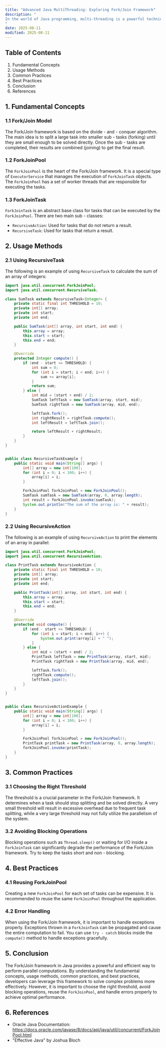 ```yaml
---
title: "Advanced Java MultiThreading: Exploring Fork/Join Framework"
description: "
In the world of Java programming, multi-threading is a powerful technique that allows applications to perform multiple tasks concurrently, thus enhancing performance and responsiveness. As Java programs become more complex and data - intensive, the need for more efficient multi - threading solutions arises. The Fork/Join framework, introduced in Java 7, is one such advanced multi - threading tool. It is designed to solve problems that can be broken down into smaller sub - problems, which can then be solved independently and combined to form the final result. This blog will delve into the fundamental concepts, usage methods, common practices, and best practices of the Fork/Join framework.
"
date: 2025-08-11
modified: 2025-08-11
---
```


## Table of Contents
1. Fundamental Concepts
2. Usage Methods
3. Common Practices
4. Best Practices
5. Conclusion
6. References

## 1. Fundamental Concepts

### 1.1 Fork/Join Model
The Fork/Join framework is based on the divide - and - conquer algorithm. The main idea is to split a large task into smaller sub - tasks (forking) until they are small enough to be solved directly. Once the sub - tasks are completed, their results are combined (joining) to get the final result.

### 1.2 ForkJoinPool
The `ForkJoinPool` is the heart of the Fork/Join framework. It is a special type of `ExecutorService` that manages the execution of `ForkJoinTask` objects. The `ForkJoinPool` has a set of worker threads that are responsible for executing the tasks.

### 1.3 ForkJoinTask
`ForkJoinTask` is an abstract base class for tasks that can be executed by the `ForkJoinPool`. There are two main sub - classes:
- `RecursiveAction`: Used for tasks that do not return a result.
- `RecursiveTask`: Used for tasks that return a result.


## 2. Usage Methods

### 2.1 Using RecursiveTask
The following is an example of using `RecursiveTask` to calculate the sum of an array of integers:

```java
import java.util.concurrent.ForkJoinPool;
import java.util.concurrent.RecursiveTask;

class SumTask extends RecursiveTask<Integer> {
    private static final int THRESHOLD = 10;
    private int[] array;
    private int start;
    private int end;

    public SumTask(int[] array, int start, int end) {
        this.array = array;
        this.start = start;
        this.end = end;
    }

    @Override
    protected Integer compute() {
        if (end - start <= THRESHOLD) {
            int sum = 0;
            for (int i = start; i < end; i++) {
                sum += array[i];
            }
            return sum;
        } else {
            int mid = (start + end) / 2;
            SumTask leftTask = new SumTask(array, start, mid);
            SumTask rightTask = new SumTask(array, mid, end);

            leftTask.fork();
            int rightResult = rightTask.compute();
            int leftResult = leftTask.join();

            return leftResult + rightResult;
        }
    }
}


public class RecursiveTaskExample {
    public static void main(String[] args) {
        int[] array = new int[100];
        for (int i = 0; i < 100; i++) {
            array[i] = i;
        }

        ForkJoinPool forkJoinPool = new ForkJoinPool();
        SumTask sumTask = new SumTask(array, 0, array.length);
        int result = forkJoinPool.invoke(sumTask);
        System.out.println("The sum of the array is: " + result);
    }
}
```

### 2.2 Using RecursiveAction
The following is an example of using `RecursiveAction` to print the elements of an array in parallel:

```java
import java.util.concurrent.ForkJoinPool;
import java.util.concurrent.RecursiveAction;

class PrintTask extends RecursiveAction {
    private static final int THRESHOLD = 10;
    private int[] array;
    private int start;
    private int end;

    public PrintTask(int[] array, int start, int end) {
        this.array = array;
        this.start = start;
        this.end = end;
    }

    @Override
    protected void compute() {
        if (end - start <= THRESHOLD) {
            for (int i = start; i < end; i++) {
                System.out.print(array[i] + " ");
            }
        } else {
            int mid = (start + end) / 2;
            PrintTask leftTask = new PrintTask(array, start, mid);
            PrintTask rightTask = new PrintTask(array, mid, end);

            leftTask.fork();
            rightTask.compute();
            leftTask.join();
        }
    }
}


public class RecursiveActionExample {
    public static void main(String[] args) {
        int[] array = new int[100];
        for (int i = 0; i < 100; i++) {
            array[i] = i;
        }

        ForkJoinPool forkJoinPool = new ForkJoinPool();
        PrintTask printTask = new PrintTask(array, 0, array.length);
        forkJoinPool.invoke(printTask);
    }
}
```


## 3. Common Practices

### 3.1 Choosing the Right Threshold
The threshold is a crucial parameter in the Fork/Join framework. It determines when a task should stop splitting and be solved directly. A very small threshold will result in excessive overhead due to frequent task splitting, while a very large threshold may not fully utilize the parallelism of the system.

### 3.2 Avoiding Blocking Operations
Blocking operations such as `Thread.sleep()` or waiting for I/O inside a `ForkJoinTask` can significantly degrade the performance of the Fork/Join framework. Try to keep the tasks short and non - blocking.


## 4. Best Practices

### 4.1 Reusing ForkJoinPool
Creating a new `ForkJoinPool` for each set of tasks can be expensive. It is recommended to reuse the same `ForkJoinPool` throughout the application.

### 4.2 Error Handling
When using the Fork/Join framework, it is important to handle exceptions properly. Exceptions thrown in a `ForkJoinTask` can be propagated and cause the entire computation to fail. You can use `try - catch` blocks inside the `compute()` method to handle exceptions gracefully.


## 5. Conclusion
The Fork/Join framework in Java provides a powerful and efficient way to perform parallel computations. By understanding the fundamental concepts, usage methods, common practices, and best practices, developers can leverage this framework to solve complex problems more effectively. However, it is important to choose the right threshold, avoid blocking operations, reuse the `ForkJoinPool`, and handle errors properly to achieve optimal performance.

## 6. References
- Oracle Java Documentation: https://docs.oracle.com/javase/8/docs/api/java/util/concurrent/ForkJoinPool.html
- "Effective Java" by Joshua Bloch